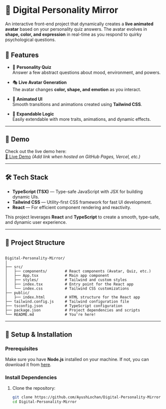 # 🧬 Digital Personality Mirror

An interactive front-end project that dynamically creates a **live animated avatar** based on your personality quiz answers. The avatar evolves in **shape, color, and expression** in real-time as you respond to quirky psychological questions.

## 🎯 Features

- 🧠 **Personality Quiz**  
  Answer a few abstract questions about mood, environment, and powers.

- 🎭 **Live Avatar Generation**  
  The avatar changes **color, shape, and emotion** as you interact.

- 🎨 **Animated UI**  
  Smooth transitions and animations created using **Tailwind CSS**.

- 🧪 **Expandable Logic**  
  Easily extendable with more traits, animations, and dynamic effects.

---

## 🚀 Demo

Check out the live demo here:  
[🔗 Live Demo](#) *(Add link when hosted on GitHub Pages, Vercel, etc.)*

---

## 🛠️ Tech Stack

- **TypeScript (TSX)** — Type-safe JavaScript with JSX for building dynamic UIs.
- **Tailwind CSS** — Utility-first CSS framework for fast UI development.
- **React** — For efficient component rendering and reactivity.
  
This project leverages **React** and **TypeScript** to create a smooth, type-safe, and dynamic user experience.

---

## 📁 Project Structure

```

Digital-Personality-Mirror/
│
├── src/
│   ├── components/        # React components (Avatar, Quiz, etc.)
│   ├── App.tsx            # Main app component
│   ├── styles/            # Tailwind and custom styles
│   ├── index.tsx          # Entry point for the React app
│   └── index.css          # Tailwind CSS customizations
├── public/
│   ├── index.html         # HTML structure for the React app
├── tailwind.config.js     # Tailwind configuration file
├── tsconfig.json          # TypeScript configuration
├── package.json           # Project dependencies and scripts
└── README.md              # You're here!

````

---

## 🧰 Setup & Installation

### Prerequisites

Make sure you have **Node.js** installed on your machine. If not, you can download it from [here](https://nodejs.org/).

### Install Dependencies

1. Clone the repository:
   ```bash
   git clone https://github.com/AyushLochan/Digital-Personality-Mirror.git
   cd Digital-Personality-Mirror
